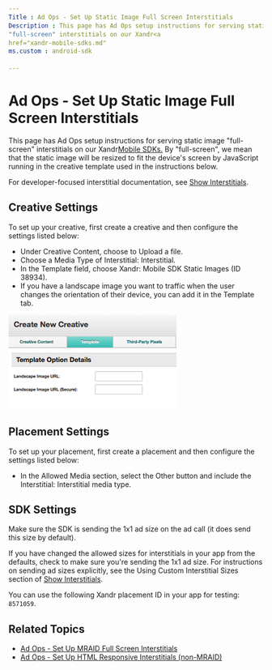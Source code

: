 ```yaml
---
Title : Ad Ops - Set Up Static Image Full Screen Interstitials
Description : This page has Ad Ops setup instructions for serving static image
"full-screen" interstitials on our Xandr<a
href="xandr-mobile-sdks.md"
ms.custom : android-sdk

---
```



# Ad Ops - Set Up Static Image Full Screen Interstitials



This page has Ad Ops setup instructions for serving static image
"full-screen" interstitials on our Xandr<a
href="xandr-mobile-sdks.md"
class="xref" target="_blank">Mobile SDKs.</a> By "full-screen", we mean
that the static image will be resized to fit the device's screen by
JavaScript running in the creative template used in the instructions
below.

For developer-focused interstitial documentation, see <a
href="show-interstitials-ads-on-ios.md"
class="xref" target="_blank">Show Interstitials</a>.



## Creative Settings

To set up your creative, first create a creative and then configure the
settings listed below:

- Under Creative Content, choose to Upload a file.
- Choose a Media Type of Interstitial: Interstitial.
- In the Template field, choose
  Xandr:
  Mobile SDK Static Images (ID 38934).
- If you have a landscape image you want to traffic when the user
  changes the orientation of their device, you can add it in the
  Template tab.

![ad ops set up static image](media/ad-ops-set-up-static-image.png)






## Placement Settings

To set up your placement, first create a placement and then configure
the settings listed below:

- In the Allowed Media section, select
  the Other button and include the
  Interstitial: Interstitial media type.





## SDK Settings

Make sure the SDK is sending the 1x1 ad size on the ad call (it does
send this size by default).

If you have changed the allowed sizes for interstitials in your app from
the defaults, check to make sure you're sending the 1x1 ad size. For
instructions on sending ad sizes explicitly, see the
Using Custom Interstitial Sizes
section of <a
href="show-interstitials-ads-on-ios.md"
class="xref" target="_blank">Show Interstitials</a>.

You can use the following Xandr placement ID in
your app for testing: `8571059`.





## Related Topics



- <a
  href="ad-ops---set-up-mraid-full-screen-interstitials.md"
  class="xref" target="_blank">Ad Ops - Set Up MRAID Full Screen
  Interstitials</a>
- <a href="https://docs.xandr.com/csh?context" class="xref"
  target="_blank">Ad Ops - Set Up HTML Responsive Interstitials
  (non-MRAID)</a>








